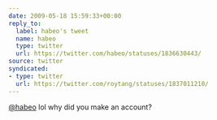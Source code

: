 ```yaml
---
date: 2009-05-18 15:59:33+00:00
reply_to:
  label: habeo's tweet
  name: habeo
  type: twitter
  url: https://twitter.com/habeo/statuses/1836630443/
source: twitter
syndicated:
- type: twitter
  url: https://twitter.com/roytang/statuses/1837011210/
---
```


[@habeo](https://twitter.com/habeo/) lol why did you make an account?
